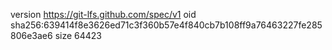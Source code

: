 version https://git-lfs.github.com/spec/v1
oid sha256:639414f8e3626ed71c3f360b57e4f840cb7b108ff9a76463227fe285806e3ae6
size 64423
